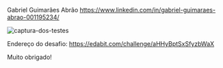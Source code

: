 Gabriel Guimarães Abrão https://www.linkedin.com/in/gabriel-guimaraes-abrao-001195234/

![captura-dos-testes](https://user-images.githubusercontent.com/91492391/160937677-0988de02-5348-4e37-86d3-c3e5cd7d6542.png)

Endereço do desafio: https://edabit.com/challenge/aHHyBptSxSfyzbWaX

Muito obrigado!
